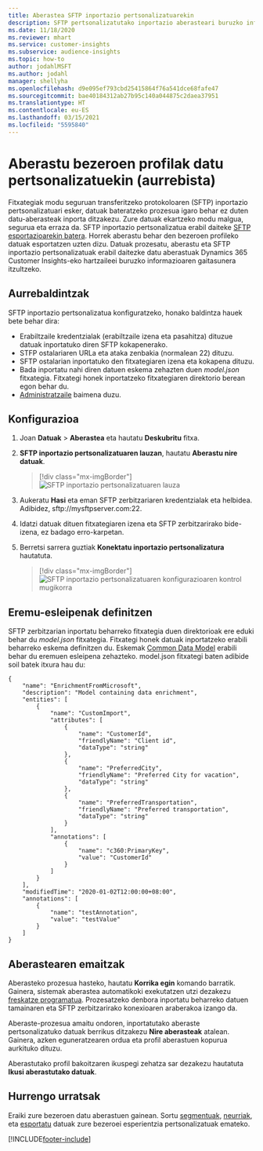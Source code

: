 ```yaml
---
title: Aberastea SFTP inportazio pertsonalizatuarekin
description: SFTP pertsonalizatutako inportazio aberasteari buruzko informazio orokorra.
ms.date: 11/18/2020
ms.reviewer: mhart
ms.service: customer-insights
ms.subservice: audience-insights
ms.topic: how-to
author: jodahlMSFT
ms.author: jodahl
manager: shellyha
ms.openlocfilehash: d9e095ef793cbd25415864f76a541dce68fafe47
ms.sourcegitcommit: bae40184312ab27b95c140a044875c2daea37951
ms.translationtype: HT
ms.contentlocale: eu-ES
ms.lasthandoff: 03/15/2021
ms.locfileid: "5595840"
---
```

# <a name="enrich-customer-profiles-with-custom-data-preview"></a>Aberastu bezeroen profilak datu pertsonalizatuekin (aurrebista)

Fitxategiak modu seguruan transferitzeko protokoloaren (SFTP) inportazio pertsonalizatuari esker, datuak bateratzeko prozesua igaro behar ez duten datu-aberasteak inporta ditzakezu. Zure datuak ekartzeko modu malgua, segurua eta erraza da. SFTP inportazio pertsonalizatua erabil daiteke [SFTP esportazioarekin batera](export-sftp.md). Horrek aberastu behar den bezeroen profileko datuak esportatzen uzten dizu. Datuak prozesatu, aberastu eta SFTP inportazio pertsonalizatuak erabil daitezke datu aberastuak Dynamics 365 Customer Insights-eko hartzaileei buruzko informazioaren gaitasunera itzultzeko.

## <a name="prerequisites"></a>Aurrebaldintzak

SFTP inportazio pertsonalizatua konfiguratzeko, honako baldintza hauek bete behar dira:

- Erabiltzaile kredentzialak (erabiltzaile izena eta pasahitza) dituzue datuak inportatuko diren SFTP kokapenerako.
- STFP ostalariaren URLa eta ataka zenbakia (normalean 22) dituzu.
- SFTP ostalarian inportatuko den fitxategiaren izena eta kokapena dituzu.
- Bada inportatu nahi diren datuen eskema zehazten duen *model.json* fitxategia. Fitxategi honek inportatzeko fitxategiaren direktorio berean egon behar du.
- [Administratzaile](permissions.md#administrator) baimena duzu.

## <a name="configuration"></a>Konfigurazioa

1. Joan **Datuak** > **Aberastea** eta hautatu **Deskubritu** fitxa.

1. **SFTP inportazio pertsonalizatuaren lauzan**, hautatu **Aberastu nire datuak**.

   > [!div class="mx-imgBorder"]
   > ![SFTP inportazio pertsonalizatuaren lauza](media/SFTP_Custom_Import_tile.png "SFTP inportazio pertsonalizatuaren lauza")

1. Aukeratu **Hasi** eta eman SFTP zerbitzariaren kredentzialak eta helbidea. Adibidez, sftp://mysftpserver.com:22.

1. Idatzi datuak dituen fitxategiaren izena eta SFTP zerbitzarirako bide-izena, ez badago erro-karpetan.

1. Berretsi sarrera guztiak **Konektatu inportazio pertsonalizatura** hautatuta.

   > [!div class="mx-imgBorder"]
   > ![SFTP inportazio pertsonalizatuaren konfigurazioaren kontrol mugikorra](media/SFTP_Custom_Import_Configuration_flyout.png "SFTP inportazio pertsonalizatuaren konfigurazioaren kontrol mugikorra")

## <a name="defining-field-mappings"></a>Eremu-esleipenak definitzen 

SFTP zerbitzarian inportatu beharreko fitxategia duen direktorioak ere eduki behar du *model.json* fitxategia. Fitxategi honek datuak inportatzeko erabili beharreko eskema definitzen du. Eskemak [Common Data Model](/common-data-model/) erabili behar du eremuen esleipena zehazteko. model.json fitxategi baten adibide soil batek itxura hau du:

```
{
    "name": "EnrichmentFromMicrosoft",
    "description": "Model containing data enrichment",
    "entities": [
        {
            "name": "CustomImport",
            "attributes": [
                {
                    "name": "CustomerId",
                    "friendlyName": "Client id",
                    "dataType": "string"
                },
                {
                    "name": "PreferredCity",
                    "friendlyName": "Preferred City for vacation",
                    "dataType": "string"
                },
                {
                    "name": "PreferredTransportation",
                    "friendlyName": "Preferred transportation",
                    "dataType": "string"
                }
            ],
            "annotations": [
                {
                    "name": "c360:PrimaryKey",
                    "value": "CustomerId"
                }
            ]
        }
    ],
    "modifiedTime": "2020-01-02T12:00:00+08:00",
    "annotations": [
        {
            "name": "testAnnotation",
            "value": "testValue"
        }
    ]
}
```

## <a name="enrichment-results"></a>Aberastearen emaitzak

Aberasteko prozesua hasteko, hautatu **Korrika egin** komando barratik. Gainera, sistemak aberastea automatikoki exekutatzen utzi dezakezu [freskatze programatua](system.md#schedule-tab). Prozesatzeko denbora inportatu beharreko datuen tamainaren eta SFTP zerbitzarirako konexioaren araberakoa izango da.

Aberaste-prozesua amaitu ondoren, inportatutako aberaste pertsonalizatuko datuak berrikus ditzakezu **Nire aberasteak** atalean. Gainera, azken eguneratzearen ordua eta profil aberastuen kopurua aurkituko dituzu.

Aberastutako profil bakoitzaren ikuspegi zehatza sar dezakezu hautatuta **Ikusi aberastutako datuak**.

## <a name="next-steps"></a>Hurrengo urratsak

Eraiki zure bezeroen datu aberastuen gainean. Sortu [segmentuak](segments.md), [neurriak](measures.md), eta [esportatu](export-destinations.md) datuak zure bezeroei esperientzia pertsonalizatuak emateko.




[!INCLUDE[footer-include](../includes/footer-banner.md)]